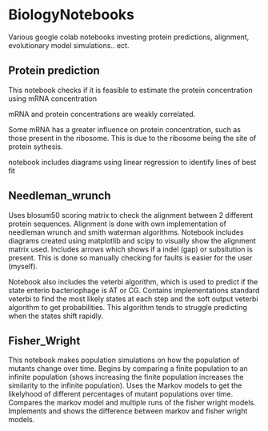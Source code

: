 # BiologyNotebooks
Various google colab notebooks investing protein predictions, alignment, evolutionary model simulations.. ect.

## Protein prediction
This notebook checks if it is feasible to estimate the protein concentration using mRNA concentration

mRNA and protein concentrations are weakly correlated.

Some mRNA has a greater influence on protein concentration, such as those present in the ribosome.
This is due to the ribosome being the site of protein sythesis.

notebook includes diagrams using linear regression to identify lines of best fit

## Needleman_wrunch
Uses blosum50 scoring matrix to check the alignment between 2 different protein sequences.
Alignment is done with own implementation of needleman wrunch and smith waterman algorithms.
Notebook includes diagrams created using matplotlib and scipy to visually show the alignment matrix used.
Includes arrows which shows if a indel (gap) or subsitution is present.
This is done so manually checking for faults is easier for the user (myself). 

Notebook also includes the veterbi algorithm, which is used to predict if the state enterio bacteriophage is AT or CG.
Contains implementations standard veterbi to find the most likely states at each step and the soft output veterbi algorithm to get probabilities.
This algorithm tends to struggle predicting when the states shift rapidly.

## Fisher_Wright
This notebook makes population simulations on how the population of mutants change over time.
Begins by comparing a finite population to an infinite population (shows increasing the finite population increases the similarity to the infinite population).
Uses the Markov models to get the likelyhood of different percentages of mutant populations over time.
Compares the markov model and multiple runs of the fisher wright models.
Implements and shows the difference between markov and fisher wright models.
